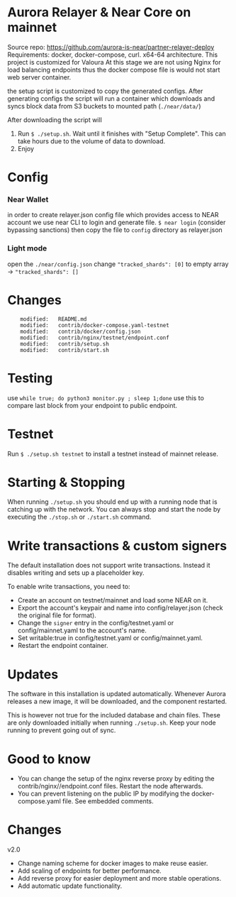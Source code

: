 Aurora Relayer & Near Core on mainnet
=====================================
Source repo: https://github.com/aurora-is-near/partner-relayer-deploy
Requirements: docker, docker-compose, curl. x64-64 architecture.
This project is customized for Valoura 
At this stage we are not using Nginx for load balancing endpoints thus the docker compose file is would not start web server container. 

the setup script is customized to copy the generated configs. After generating configs the script will run a container which downloads and syncs block data from S3 buckets to mounted path (`./near/data/`)

After downloading the script will 

  1. Run `$ ./setup.sh`. Wait until it finishes with "Setup Complete". This can take hours due to the volume of data to download.
  2. Enjoy
  # Config

### Near Wallet
  in order to create relayer.json config file which provides access to NEAR account we use near CLI to login and generate file.
  `$ near login` (consider bypassing sanctions)
then copy the file to `config` directory as relayer.json

### Light mode
open the `./near/config.json` change `"tracked_shards": [0]` to empty array  -> `"tracked_shards": []`
  
# Changes
```
	modified:   README.md
	modified:   contrib/docker-compose.yaml-testnet
	modified:   contrib/docker/config.json
	modified:   contrib/nginx/testnet/endpoint.conf
	modified:   contrib/setup.sh
	modified:   contrib/start.sh

```
# Testing
use `while true; do python3 monitor.py ; sleep 1;done` use this to compare last block from your endpoint to public endpoint.
 
Testnet
=======

Run `$ ./setup.sh testnet` to install a testnet instead of mainnet release.

Starting & Stopping
===================

When running `./setup.sh` you should end up with a running node that is catching up with the network.
You can always stop and start the node by executing the `./stop.sh` or `./start.sh` command.


Write transactions & custom signers
===================================

The default installation does not support write transactions. Instead it disables writing and sets up a placeholder key.

To enable write transactions, you need to:

  - Create an account on testnet/mainnet and load some NEAR on it.
  - Export the account's keypair and name into config/relayer.json (check the original file for format).
  - Change the `signer` entry in the config/testnet.yaml or config/mainnet.yaml to the account's name.
  - Set writable:true in config/testnet.yaml or config/mainnet.yaml.
  - Restart the endpoint container.

Updates
=======

The software in this installation is updated automatically. Whenever Aurora releases a new image, it will be
downloaded, and the component restarted.

This is however not true for the included database and chain files. These are only downloaded initially when
running `./setup.sh`. Keep your node running to prevent going out of sync.


Good to know
============

  - You can change the setup of the nginx reverse proxy by editing the contrib/nginx/<network>/endpoint.conf files. Restart the node afterwards.
  - You can prevent listening on the public IP by modifying the docker-compose.yaml file. See embedded comments.


Changes
=======

v2.0

  - Change naming scheme for docker images to make reuse easier.
  - Add scaling of endpoints for better performance.
  - Add reverse proxy for easier deployment and more stable operations.
  - Add automatic update functionality.

